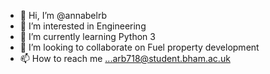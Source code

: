 - 👋 Hi, I’m @annabelrb
- 👀 I’m interested in Engineering 
- 🌱 I’m currently learning Python 3
- 💞️ I’m looking to collaborate on Fuel property development
- 📫 How to reach me ...arb718@student.bham.ac.uk

<!---
annabelrb/annabelrb is a ✨ special ✨ repository because its `README.md` (this file) appears on your GitHub profile.
You can click the Preview link to take a look at your changes.
--->
